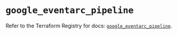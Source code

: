 # `google_eventarc_pipeline`

Refer to the Terraform Registry for docs: [`google_eventarc_pipeline`](https://registry.terraform.io/providers/hashicorp/google/6.33.0/docs/resources/eventarc_pipeline).
